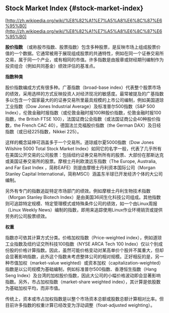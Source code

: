 ## Stock Market Index {#stock-market-index}

[http://zh.wikipedia.org/wiki/%E8%82%A1%E7%A5%A8%E6%8C%87%E6%95%B0](http://zh.wikipedia.org/wiki/%E8%82%A1%E7%A5%A8%E6%8C%87%E6%95%B0)

**股价指数** （或称股市指数、股票指数）包含多种股票，是反映市场上组成股票价值的一个数据。它通常被用于展现组成股票的共通特性，例如在同一个证券交易所交易，属于同一个产业，或有相同的市值。许多指数是由报章或财经期刊编制作为投资组合（例如共同基金）绩效评估的基准点。

**指数种类**

股价指数编成方式有很多种。广基指数（broad-base index）代表整个股票市场的绩效，采用选样的方式反映投资人对经济现况的敏感度。最常被提及的广基指数多以包含一个国家最大的的证券交易所里最具规模的上市公司编制，例如美国道琼工业指数（Dow Jones Industrial Average）及标准普尔500指数（S&amp;P 500 Index），伦敦金融时报指数（或伦敦金融时报100种股价指数，伦敦金融时报100指数，the British FTSE 100），法国证商公会指数（或法国证商公会40种股价指数，the French CAC 40），德国法兰克福股价指数（the German DAX）及日经指数（或日经225指数，Nikkei 225）。

这样的概念延伸可涵盖多于一个交易所。道琼威尔夏5000指数（Dow Jones Wilshire 5000 Total Stock Market Index）如同它的名字一般，代表了几乎所有在美国公开交易的公司股票：包括纽约证券交易所所有的股票、大部份在那斯达克或美国证券交易所的股票。摩根士丹利欧澳远东指数（The Europe, Australia, and Far East Index ，简称EAFE）则是由摩根士丹利资本国际公司（Morgan Stanley Capital International，简称MSCI）涵盖东半球已开发经济个体的大公司编制。

另外有专门的指数追踨特定市场部门的绩效。例如摩根士丹利生物技术指数（Morgan Stanley Biotech Index）是由美国36间生化科技公司组成。其他指数则可追踪特定规模、特定管理模式或特殊条件公司的绩效，如一个由Linux周报（Linux Weekly News）编制的指数，即用来追踪使用Linux作业环境销货或提供劳务的公司股票绩效。

**权重**

指数亦可依其计算方式分类。价格加权指数（Price-weighted index），例如道琼工业指数及纽约证交所科技100指数（NYSE ARCA Tech 100 Index）仅以个别成份股的价格计算指数。因此，虽然可能价格变动对某高单价个股并不属重大，但却会显著影响指数，此外这个指数未考虑整体公司的相对规模。正好相反的是，另一种市值加权（market-value weighted）或资本加权（capitalization-weighted）指数是以公司规模为基础编制，例如标准普尔500指数、香港恒生指数（Hang Seng Index）及台湾的加权股价指数，因此大公司的小幅价格波动即会显著影响指数。另外，市占加权指数（market-share weighted index），其计算是依股数为基础加权平均，而非市值。

传统上，资本或市占加权指数是以整个市场资本总额或股数总额计算相对比率。但目前许多指数的权重计算已经改变为浮动调整（float-adjusted weighting）。
